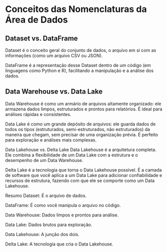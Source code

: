 # Conceitos das Nomenclaturas da Área de Dados

## Dataset vs. DataFrame

Dataset é o conceito geral do conjunto de dados, o arquivo em si com as informações (como um arquivo CSV ou JSON).

DataFrame é a representação desse Dataset dentro de um código (em linguagens como Python e R), facilitando a manipulação e a análise dos dados.

## Data Warehouse vs. Data Lake

Data Warehouse é como um armário de arquivos altamente organizado: ele armazena dados limpos, estruturados e prontos para relatórios. É ideal para análises rápidas e consistentes.

Data Lake é como um grande depósito de arquivos: ele guarda dados de todos os tipos (estruturados, semi-estruturados, não estruturados) da maneira que chegam, sem precisar de uma organização prévia. É perfeito para exploração e análises mais complexas.

Data Lakehouse vs. Delta Lake
Data Lakehouse é a arquitetura completa. Ele combina a flexibilidade de um Data Lake com a estrutura e o desempenho de um Data Warehouse.

Delta Lake é a tecnologia que torna o Data Lakehouse possível. É a camada de software que você aplica a um Data Lake para adicionar confiabilidade e recursos de estrutura, fazendo com que ele se comporte como um Data Lakehouse.

Resumo
Dataset: É o arquivo de dados.

DataFrame: É como você manipula o arquivo no código.

Data Warehouse: Dados limpos e prontos para análise.

Data Lake: Dados brutos para exploração.

Data Lakehouse: A junção dos dois.

Delta Lake: A tecnologia que cria o Data Lakehouse.
